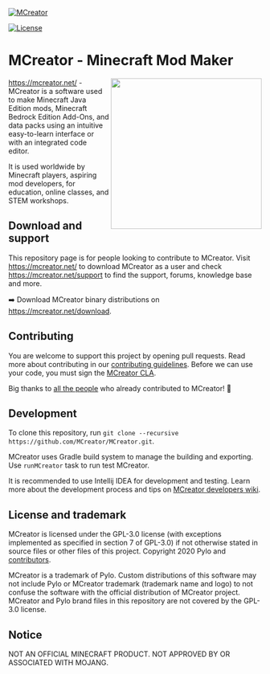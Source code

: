 [![MCreator](https://mcreator.net/image/brand/mcreator300s.png)](https://mcreator.net/)

[![License](https://img.shields.io/badge/License-GPLv3-blue.svg)](https://github.com/MCreator/MCreator/blob/master/LICENSE)

# MCreator - Minecraft Mod Maker

<img align="right" width="300" src="https://mcreator.net/image/mainwindow.png">

https://mcreator.net/ - MCreator is a software used to make Minecraft Java Edition mods, Minecraft Bedrock Edition Add-Ons, and data packs using an intuitive easy-to-learn interface or with an integrated code editor. 

It is used worldwide by Minecraft players, aspiring mod developers, for education, online classes, and STEM workshops.

## Download and support

This repository page is for people looking to contribute to MCreator. Visit https://mcreator.net/ to download MCreator as a user and check https://mcreator.net/support to find the support, forums, knowledge base and more.

➡️ Download MCreator binary distributions on https://mcreator.net/download.

## Contributing

You are welcome to support this project by opening pull requests. Read more about contributing in our [contributing guidelines](CONTRIBUTING.md).
Before we can use your code, you must sign the [MCreator CLA](https://cla-assistant.io/MCreator/MCreator).

Big thanks to [all the people](https://github.com/MCreator/MCreator/graphs/contributors) who already contributed to MCreator! 💚

## Development

To clone this repository, run `git clone --recursive https://github.com/MCreator/MCreator.git`.

MCreator uses Gradle build system to manage the building and exporting. Use `runMCreator` task to run test MCreator.

It is recommended to use Intellij IDEA for development and testing. Learn more about the development process and 
tips on [MCreator developers wiki](https://github.com/MCreator/MCreator/wiki).

## License and trademark

MCreator is licensed under the GPL-3.0 license (with exceptions implemented as specified in section 7 of GPL-3.0) if not otherwise stated in source files or other files of this project. Copyright 2020 Pylo and [contributors](https://github.com/MCreator/MCreator/graphs/contributors).

MCreator is a trademark of Pylo. Custom distributions of this software may not include Pylo or MCreator trademark (trademark name and logo) to not confuse the software with the official distribution of MCreator project.
MCreator and Pylo brand files in this repository are not covered by the GPL-3.0 license.

## Notice

NOT AN OFFICIAL MINECRAFT PRODUCT. NOT APPROVED BY OR ASSOCIATED WITH MOJANG.
